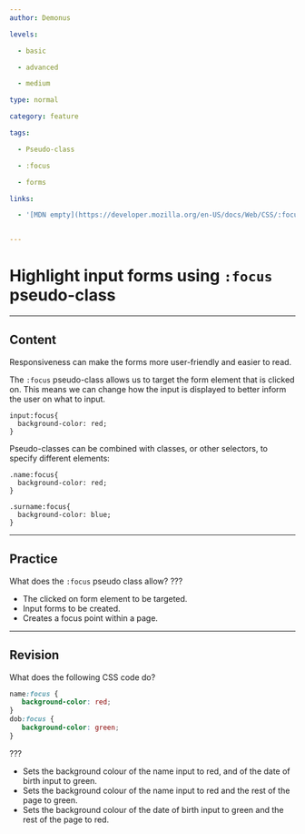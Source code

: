 ```yaml
---
author: Demonus

levels:

  - basic

  - advanced

  - medium

type: normal

category: feature

tags:

  - Pseudo-class

  - :focus

  - forms

links:

  - '[MDN empty](https://developer.mozilla.org/en-US/docs/Web/CSS/:focus)[documentation}'


---
```


# Highlight input forms using `:focus` pseudo-class

---
## Content

Responsiveness can make the forms more user-friendly and easier to read. 

The `:focus` pseudo-class allows us to target the form element that is clicked on. This means we can change how the input is displayed to better inform the user on what to input.  

```
input:focus{
  background-color: red;
}
```

Pseudo-classes can be combined with classes, or other selectors, to specify different elements:

```
.name:focus{
  background-color: red;	
}

.surname:focus{
  background-color: blue;
}
```

---
## Practice

What does the `:focus` pseudo class allow? 
???


* The clicked on form element to be targeted.
* Input forms to be created.
* Creates a focus point within a page.

---
## Revision

What does the following CSS code do? 
```css
name:focus {
   background-color: red;
}
dob:focus {
   background-color: green;
}
```
???

* Sets the background colour of the name input to red, and of the date of birth input to green.
* Sets the background colour of the name input to red and the rest of the page to green.
* Sets the background colour of the date of birth input to green and the rest of the page to red.


